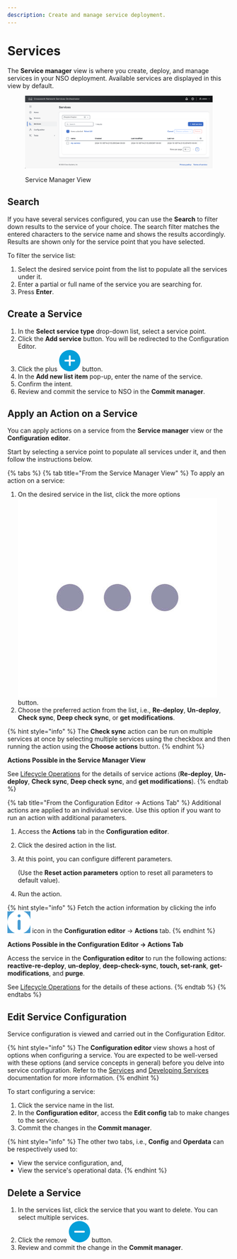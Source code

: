 ```yaml
---
description: Create and manage service deployment.
---
```


# Services

The **Service manager** view is where you create, deploy, and manage services in your NSO deployment. Available services are displayed in this view by default.

<figure><img src="../../images/service-view.png" alt=""><figcaption><p>Service Manager View</p></figcaption></figure>

## Search <a href="#d5e6128" id="d5e6128"></a>

If you have several services configured, you can use the **Search** to filter down results to the service of your choice. The search filter matches the entered characters to the service name and shows the results accordingly. Results are shown only for the service point that you have selected.

To filter the service list:

1. Select the desired service point from the list to populate all the services under it.
2. Enter a partial or full name of the service you are searching for.
3. Press **Enter**.

## Create a Service <a href="#d5e6142" id="d5e6142"></a>

1. In the **Select service type** drop-down list, select a service point.
2. Click the **Add service** button. You will be redirected to the Configuration Editor.
3. Click the plus <img src="../../images/add-action.png" alt="" data-size="line"> button.
4. In the **Add new list item** pop-up, enter the name of the service.
5. Confirm the intent.
6. Review and commit the service to NSO in the **Commit manager**.

## Apply an Action on a Service <a href="#d5e6164" id="d5e6164"></a>

You can apply actions on a service from the **Service manager** view or the **Configuration editor**.

Start by selecting a service point to populate all services under it, and then follow the instructions below.

{% tabs %}
{% tab title="From the Service Manager View" %}
To apply an action on a service:

1. On the desired service in the list, click the more options <img src="../../images/more-options.png" alt="" data-size="line"> button.
2. Choose the preferred action from the list, i.e., **Re-deploy**, **Un-deploy**, **Check sync**, **Deep check sync**, or **get modifications**.&#x20;

{% hint style="info" %}
The **Check sync** action can be run on multiple services at once by selecting multiple services using the checkbox and then running the action using the **Choose actions** button.
{% endhint %}

**Actions Possible in the Service Manager View**

See [Lifecycle Operations](../operations/lifecycle-operations.md) for the details of service actions (**Re-deploy**, **Un-deploy**, **Check sync**, **Deep check sync**, and **get modifications**).
{% endtab %}

{% tab title="From the Configuration Editor -> Actions Tab" %}
Additional actions are applied to an individual service. Use this option if you want to run an action with additional parameters.

1. Access the **Actions** tab in the **Configuration editor**.
2. Click the desired action in the list.
3.  At this point, you can configure different parameters.

    (Use the **Reset action parameters** option to reset all parameters to default value).
4. Run the action.

{% hint style="info" %}
Fetch the action information by clicking the info <img src="../../images/actions-info.png" alt="" data-size="line"> icon in the **Configuration editor** -> **Actions** tab.
{% endhint %}

**Actions Possible in the Configuration Editor -> Actions Tab**

Access the service in the **Configuration editor** to run the following actions: **reactive-re-deploy**, **un-deploy**, **deep-check-sync**, **touch, set-rank**, **get-modifications**, and **purge**.

See [Lifecycle Operations](../operations/lifecycle-operations.md) for the details of these actions.
{% endtab %}
{% endtabs %}

## Edit Service Configuration <a href="#d5e6291" id="d5e6291"></a>

Service configuration is viewed and carried out in the Configuration Editor.

{% hint style="info" %}
The **Configuration editor** view shows a host of options when configuring a service. You are expected to be well-versed with these options (and service concepts in general) before you delve into service configuration. Refer to the [Services](../../development/core-concepts/services.md) and [Developing Services](../../development/advanced-development/developing-services/) documentation for more information.
{% endhint %}

To start configuring a service:

1. Click the service name in the list.
2. In the **Configuration editor**, access the **Edit config** tab to make changes to the service.
3. Commit the changes in the **Commit manager**.

{% hint style="info" %}
The other two tabs, i.e., **Config** and **Operdata** can be respectively used to:

* View the service configuration, and,
* View the service's operational data.
{% endhint %}

## Delete a Service <a href="#d5e6324" id="d5e6324"></a>

1. In the services list, click the service that you want to delete. You can select multiple services.
2. Click the remove <img src="../../images/remove-action.png" alt="" data-size="line"> button.
3. Review and commit the change in the **Commit manager**.
